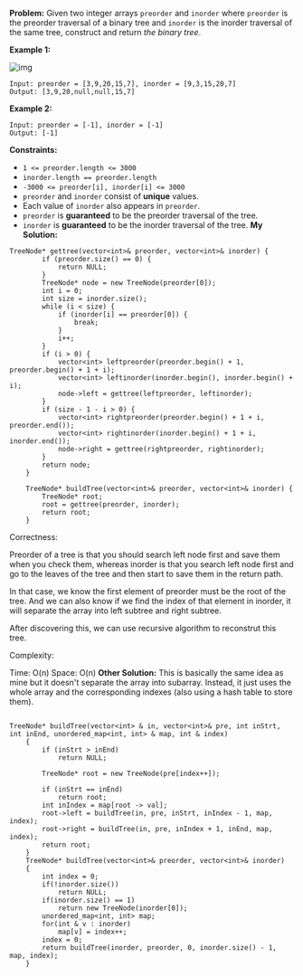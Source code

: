 **Problem:**
Given two integer arrays `preorder` and `inorder` where `preorder` is the preorder traversal of a binary tree and `inorder` is the inorder traversal of the same tree, construct and return *the binary tree*.

 

**Example 1:**

![img](https://assets.leetcode.com/uploads/2021/02/19/tree.jpg)

```
Input: preorder = [3,9,20,15,7], inorder = [9,3,15,20,7]
Output: [3,9,20,null,null,15,7]
```

**Example 2:**

```
Input: preorder = [-1], inorder = [-1]
Output: [-1]
```

 

**Constraints:**

- `1 <= preorder.length <= 3000`
- `inorder.length == preorder.length`
- `-3000 <= preorder[i], inorder[i] <= 3000`
- `preorder` and `inorder` consist of **unique** values.
- Each value of `inorder` also appears in `preorder`.
- `preorder` is **guaranteed** to be the preorder traversal of the tree.
- `inorder` is **guaranteed** to be the inorder traversal of the tree.
**My Solution:**
```
TreeNode* gettree(vector<int>& preorder, vector<int>& inorder) {
        if (preorder.size() == 0) {
            return NULL;
        }
        TreeNode* node = new TreeNode(preorder[0]);
        int i = 0;
        int size = inorder.size();
        while (i < size) {
            if (inorder[i] == preorder[0]) {
                break;
            }
            i++;
        }
        if (i > 0) {
            vector<int> leftpreorder(preorder.begin() + 1, preorder.begin() + 1 + i);
            vector<int> leftinorder(inorder.begin(), inorder.begin() + i);
            node->left = gettree(leftpreorder, leftinorder);
        }
        if (size - 1 - i > 0) {
            vector<int> rightpreorder(preorder.begin() + 1 + i, preorder.end());
            vector<int> rightinorder(inorder.begin() + 1 + i, inorder.end());
            node->right = gettree(rightpreorder, rightinorder);
        }
        return node;
    }
    
    TreeNode* buildTree(vector<int>& preorder, vector<int>& inorder) {
        TreeNode* root;
        root = gettree(preorder, inorder);
        return root;
    }
```

Correctness:

Preorder of a tree is that you should search left node first and save them when you check them, whereas inorder is that you search left node first and go to the leaves of the tree and then start to save them in the return path.

In that case, we know the first element of preorder must be the root of the tree. And we can also know if we find the index of that element in inorder, it will separate the array into left subtree and right subtree.

After discovering this, we can use recursive algorithm to reconstrut this tree.

Complexity:

Time: O(n)
Space: O(n)
**Other Solution:**
This is basically the same idea as mine but it doesn't separate the array into subarray. Instead, it just uses the whole array and the corresponding indexes (also using a hash table to store them).
```

TreeNode* buildTree(vector<int> & in, vector<int>& pre, int inStrt, int inEnd, unordered_map<int, int> & map, int & index) 
    {   
        if (inStrt > inEnd) 
            return NULL; 
  
        TreeNode* root = new TreeNode(pre[index++]); 
  
        if (inStrt == inEnd) 
            return root;     
        int inIndex = map[root -> val];
        root->left = buildTree(in, pre, inStrt, inIndex - 1, map, index); 
        root->right = buildTree(in, pre, inIndex + 1, inEnd, map, index); 
        return root; 
    } 
    TreeNode* buildTree(vector<int>& preorder, vector<int>& inorder) 
    {
        int index = 0;
        if(!inorder.size())
            return NULL;
        if(inorder.size() == 1)
            return new TreeNode(inorder[0]);
        unordered_map<int, int> map;
        for(int & v : inorder)
            map[v] = index++;
        index = 0;
        return buildTree(inorder, preorder, 0, inorder.size() - 1, map, index);
    }
````